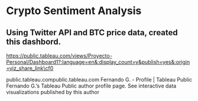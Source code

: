 # Crypto Sentiment Analysis

## Using Twitter API and BTC price data, created this dashbord.

https://public.tableau.com/views/Proyecto-Personal/Dashboard1?:language=en&:display_count=y&publish=yes&:origin=viz_share_link\cf0 

public.tableau.compublic.tableau.com
Fernando G. - Profile | Tableau Public
Fernando G.’s Tableau Public author profile page. See interactive data visualizations published by this author
